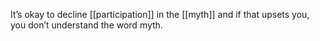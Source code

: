 It’s okay to decline [[participation]] in the [[myth]] and if that upsets you, you don’t understand the word myth.


